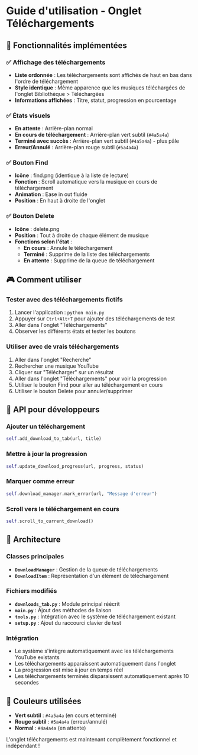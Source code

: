 # Guide d'utilisation - Onglet Téléchargements

## 🎵 Fonctionnalités implémentées

### ✅ Affichage des téléchargements
- **Liste ordonnée** : Les téléchargements sont affichés de haut en bas dans l'ordre de téléchargement
- **Style identique** : Même apparence que les musiques téléchargées de l'onglet Bibliothèque > Téléchargées
- **Informations affichées** : Titre, statut, progression en pourcentage

### ✅ États visuels
- **En attente** : Arrière-plan normal
- **En cours de téléchargement** : Arrière-plan vert subtil (`#4a5a4a`)
- **Terminé avec succès** : Arrière-plan vert subtil (`#4a5a4a`) - plus pâle
- **Erreur/Annulé** : Arrière-plan rouge subtil (`#5a4a4a`)

### ✅ Bouton Find
- **Icône** : find.png (identique à la liste de lecture)
- **Fonction** : Scroll automatique vers la musique en cours de téléchargement
- **Animation** : Ease in out fluide
- **Position** : En haut à droite de l'onglet

### ✅ Bouton Delete
- **Icône** : delete.png
- **Position** : Tout à droite de chaque élément de musique
- **Fonctions selon l'état** :
  - **En cours** : Annule le téléchargement
  - **Terminé** : Supprime de la liste des téléchargements
  - **En attente** : Supprime de la queue de téléchargement

## 🎮 Comment utiliser

### Tester avec des téléchargements fictifs
1. Lancer l'application : `python main.py`
2. Appuyer sur `Ctrl+Alt+T` pour ajouter des téléchargements de test
3. Aller dans l'onglet "Téléchargements"
4. Observer les différents états et tester les boutons

### Utiliser avec de vrais téléchargements
1. Aller dans l'onglet "Recherche"
2. Rechercher une musique YouTube
3. Cliquer sur "Télécharger" sur un résultat
4. Aller dans l'onglet "Téléchargements" pour voir la progression
5. Utiliser le bouton Find pour aller au téléchargement en cours
6. Utiliser le bouton Delete pour annuler/supprimer

## 🔧 API pour développeurs

### Ajouter un téléchargement
```python
self.add_download_to_tab(url, title)
```

### Mettre à jour la progression
```python
self.update_download_progress(url, progress, status)
```

### Marquer comme erreur
```python
self.download_manager.mark_error(url, "Message d'erreur")
```

### Scroll vers le téléchargement en cours
```python
self.scroll_to_current_download()
```

## 📁 Architecture

### Classes principales
- **`DownloadManager`** : Gestion de la queue de téléchargements
- **`DownloadItem`** : Représentation d'un élément de téléchargement

### Fichiers modifiés
- **`downloads_tab.py`** : Module principal réécrit
- **`main.py`** : Ajout des méthodes de liaison
- **`tools.py`** : Intégration avec le système de téléchargement existant
- **`setup.py`** : Ajout du raccourci clavier de test

### Intégration
- Le système s'intègre automatiquement avec les téléchargements YouTube existants
- Les téléchargements apparaissent automatiquement dans l'onglet
- La progression est mise à jour en temps réel
- Les téléchargements terminés disparaissent automatiquement après 10 secondes

## 🎨 Couleurs utilisées
- **Vert subtil** : `#4a5a4a` (en cours et terminé)
- **Rouge subtil** : `#5a4a4a` (erreur/annulé)
- **Normal** : `#4a4a4a` (en attente)

L'onglet téléchargements est maintenant complètement fonctionnel et indépendant !